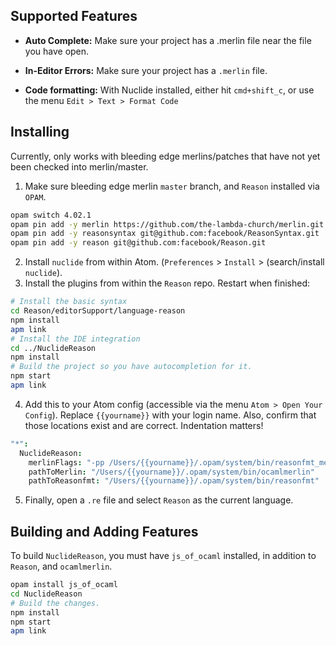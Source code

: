 Supported Features
------------------

- __Auto Complete:__ Make sure your project has a .merlin file near the file you have open.

- __In-Editor Errors:__ Make sure your project has a `.merlin` file.

- __Code formatting:__ With Nuclide installed, either hit `cmd+shift_c`, or use the menu `Edit > Text > Format Code`

Installing
------------------

Currently, only works with bleeding edge merlins/patches that have not
yet been checked into merlin/master.

1. Make sure bleeding edge merlin `master` branch, and `Reason` installed via `OPAM`.
  ```sh
  opam switch 4.02.1
  opam pin add -y merlin https://github.com/the-lambda-church/merlin.git
  opam pin add -y reasonsyntax git@github.com:facebook/ReasonSyntax.git
  opam pin add -y reason git@github.com:facebook/Reason.git

  ```
2. Install `nuclide` from within Atom. (`Preferences` > `Install` > (search/install `nuclide`).
3. Install the plugins from within the `Reason` repo. Restart when finished:
```sh
# Install the basic syntax
cd Reason/editorSupport/language-reason
npm install
apm link
# Install the IDE integration
cd ../NuclideReason
npm install
# Build the project so you have autocompletion for it.
npm start
apm link
```

4. Add this to your Atom config (accessible via the menu `Atom > Open Your Config`). Replace `{{yourname}}` with your login name. Also, confirm that those locations exist and are correct. Indentation matters!
```cson
"*":
  NuclideReason:
    merlinFlags: "-pp /Users/{{yourname}}/.opam/system/bin/reasonfmt_merlin"
    pathToMerlin: "/Users/{{yourname}}/.opam/system/bin/ocamlmerlin"
    pathToReasonfmt: "/Users/{{yourname}}/.opam/system/bin/reasonfmt"
```

5. Finally, open a `.re` file and select `Reason` as the current language.

Building and Adding Features
------------------
To build `NuclideReason`, you must have `js_of_ocaml` installed, in addition to `Reason`, and `ocamlmerlin`.
```sh
opam install js_of_ocaml
cd NuclideReason
# Build the changes.
npm install
npm start
apm link
```
